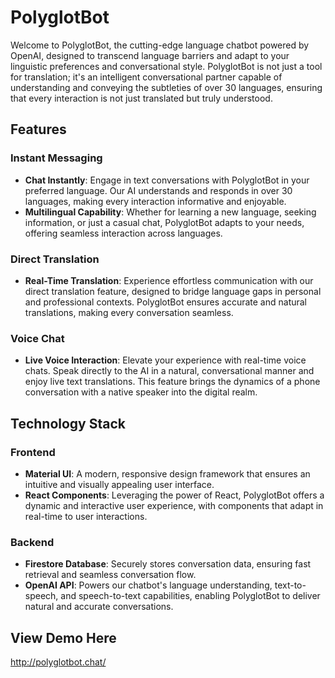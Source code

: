 # PolyglotBot
Welcome to PolyglotBot, the cutting-edge language chatbot powered by OpenAI, designed to transcend language barriers and adapt to your linguistic preferences and conversational style. PolyglotBot is not just a tool for translation; it's an intelligent conversational partner capable of understanding and conveying the subtleties of over 30 languages, ensuring that every interaction is not just translated but truly understood.

## Features
### Instant Messaging
* **Chat Instantly**: Engage in text conversations with PolyglotBot in your preferred language. Our AI understands and responds in over 30 languages, making every interaction informative and enjoyable.
* **Multilingual Capability**: Whether for learning a new language, seeking information, or just a casual chat, PolyglotBot adapts to your needs, offering seamless interaction across languages.

### Direct Translation
* **Real-Time Translation**: Experience effortless communication with our direct translation feature, designed to bridge language gaps in personal and professional contexts. PolyglotBot ensures accurate and natural translations, making every conversation seamless.

### Voice Chat
* **Live Voice Interaction**: Elevate your experience with real-time voice chats. Speak directly to the AI in a natural, conversational manner and enjoy live text translations. This feature brings the dynamics of a phone conversation with a native speaker into the digital realm.

## Technology Stack
### Frontend
* **Material UI**: A modern, responsive design framework that ensures an intuitive and visually appealing user interface.
* **React Components**: Leveraging the power of React, PolyglotBot offers a dynamic and interactive user experience, with components that adapt in real-time to user interactions.
### Backend
* **Firestore Database**: Securely stores conversation data, ensuring fast retrieval and seamless conversation flow.
* **OpenAI API**: Powers our chatbot's language understanding, text-to-speech, and speech-to-text capabilities, enabling PolyglotBot to deliver natural and accurate conversations.

## View Demo Here
http://polyglotbot.chat/
